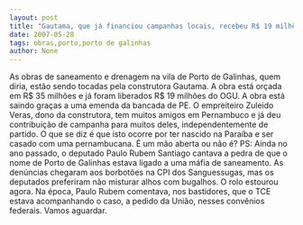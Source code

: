```yaml
---
layout: post
title: "Gautama, que já financiou campanhas locais, recebeu R$ 19 milhões do OGU para obras em Porto de Galinhas"
date: 2007-05-28
tags: obras,porto,porto de galinhas
author: None
---
```

As obras de saneamento e drenagem na vila de Porto de Galinhas, quem diria, est&atilde;o sendo tocadas pela construtora Gautama. 
A obra est&aacute; or&ccedil;ada em R$ 35 milh&otilde;es e j&aacute; foram liberados R$ 19 milh&otilde;es do OGU.
A obra est&aacute; saindo gra&ccedil;as a uma emenda da bancada de PE. 
O empreiteiro Zuleido Veras, dono da construtora, tem muitos amigos em Pernambuco e j&aacute; deu contribui&ccedil;&atilde;o de campanha para muitos deles, independentemente de partido. O que se diz &eacute; que isto ocorre por ter nascido na Para&iacute;ba e ser casado com uma pernambucana. &Eacute; um m&atilde;o aberta ou n&atilde;o &eacute;?
PS: Ainda no ano passado, o deputado Paulo Rubem Santiago cantava a pedra de que o nome de Porto de Galinhas estava ligado a uma m&aacute;fia de saneamento. As den&uacute;ncias chegaram aos borbot&otilde;es na CPI dos Sanguessugas, mas os deputados preferiram n&atilde;o misturar alhos com bugalhos. O rolo estourou agora. Na &eacute;poca, Paulo Rubem comentava, nos bastidores, que o TCE estava acompanhando o caso, a pedido da Uni&atilde;o, nesses conv&ecirc;nios federais. Vamos aguardar. 